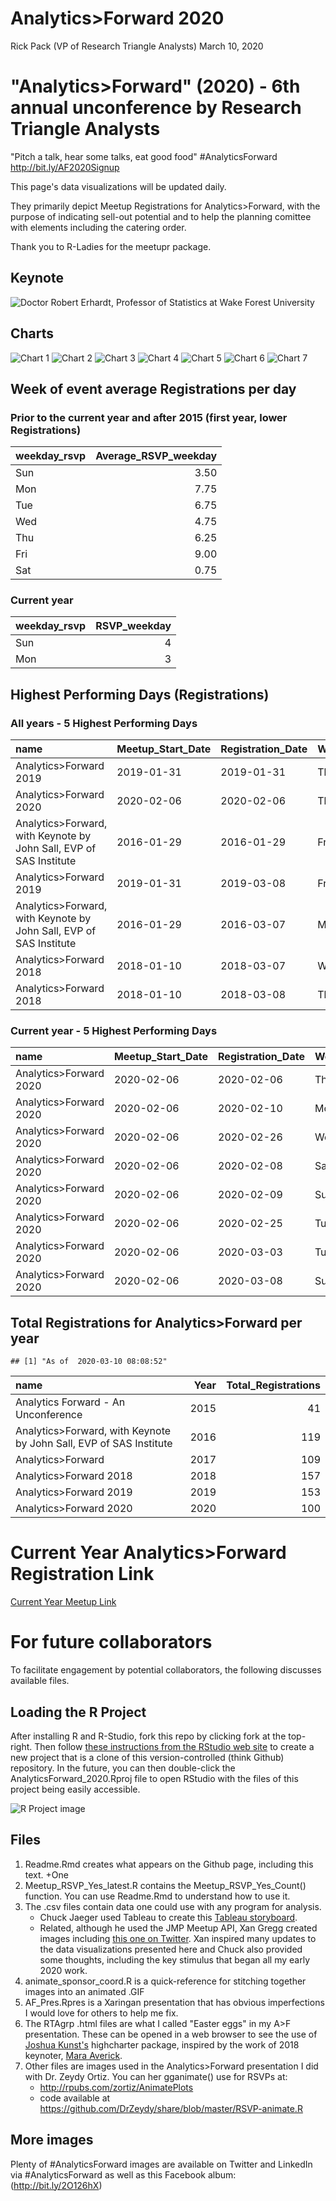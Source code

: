 Analytics&gt;Forward 2020
================
Rick Pack (VP of Research Triangle Analysts)
March 10, 2020

"Analytics&gt;Forward" (2020) - 6th annual unconference by Research Triangle Analysts
=====================================================================================

"Pitch a talk, hear some talks, eat good food" \#AnalyticsForward <http://bit.ly/AF2020Signup>

This page's data visualizations will be updated daily.

They primarily depict Meetup Registrations for Analytics&gt;Forward, with the purpose of indicating sell-out potential and to help the planning comittee with elements including the catering order.

Thank you to R-Ladies for the meetupr package.

Keynote
-------

![Doctor Robert Erhardt, Professor of Statistics at Wake Forest University](Erhardt_BeyondForest.png)

Charts
------

![Chart 1](af_2020-1.png) ![Chart 2](af_2020-2.png) ![Chart 3](af_2020-3.png) ![Chart 4](af_2020-4.png) ![Chart 5](af_2020-5.png) ![Chart 6](af_2020-6.png) ![Chart 7](af_2020-7.png)

Week of event average Registrations per day
-------------------------------------------

### Prior to the current year and after 2015 (first year, lower Registrations)

| weekday\_rsvp |  Average\_RSVP\_weekday|
|:--------------|-----------------------:|
| Sun           |                    3.50|
| Mon           |                    7.75|
| Tue           |                    6.75|
| Wed           |                    4.75|
| Thu           |                    6.25|
| Fri           |                    9.00|
| Sat           |                    0.75|

### Current year

| weekday\_rsvp |  RSVP\_weekday|
|:--------------|--------------:|
| Sun           |              4|
| Mon           |              3|

Highest Performing Days (Registrations)
---------------------------------------

### All years - 5 Highest Performing Days

| name                                                                  | Meetup\_Start\_Date | Registration\_Date | Weekday |  Registration\_Count|
|:----------------------------------------------------------------------|:--------------------|:-------------------|:--------|--------------------:|
| Analytics&gt;Forward 2019                                             | 2019-01-31          | 2019-01-31         | Thu     |                   19|
| Analytics&gt;Forward 2020                                             | 2020-02-06          | 2020-02-06         | Thu     |                   18|
| Analytics&gt;Forward, with Keynote by John Sall, EVP of SAS Institute | 2016-01-29          | 2016-01-29         | Fri     |                   16|
| Analytics&gt;Forward 2019                                             | 2019-01-31          | 2019-03-08         | Fri     |                   15|
| Analytics&gt;Forward, with Keynote by John Sall, EVP of SAS Institute | 2016-01-29          | 2016-03-07         | Mon     |                   11|
| Analytics&gt;Forward 2018                                             | 2018-01-10          | 2018-03-07         | Wed     |                   11|
| Analytics&gt;Forward 2018                                             | 2018-01-10          | 2018-03-08         | Thu     |                   11|

### Current year - 5 Highest Performing Days

| name                      | Meetup\_Start\_Date | Registration\_Date | Weekday |  Registration\_Count|
|:--------------------------|:--------------------|:-------------------|:--------|--------------------:|
| Analytics&gt;Forward 2020 | 2020-02-06          | 2020-02-06         | Thu     |                   18|
| Analytics&gt;Forward 2020 | 2020-02-06          | 2020-02-10         | Mon     |                    7|
| Analytics&gt;Forward 2020 | 2020-02-06          | 2020-02-26         | Wed     |                    6|
| Analytics&gt;Forward 2020 | 2020-02-06          | 2020-02-08         | Sat     |                    5|
| Analytics&gt;Forward 2020 | 2020-02-06          | 2020-02-09         | Sun     |                    5|
| Analytics&gt;Forward 2020 | 2020-02-06          | 2020-02-25         | Tue     |                    5|
| Analytics&gt;Forward 2020 | 2020-02-06          | 2020-03-03         | Tue     |                    5|
| Analytics&gt;Forward 2020 | 2020-02-06          | 2020-03-08         | Sun     |                    5|

Total Registrations for Analytics&gt;Forward per year
-----------------------------------------------------

    ## [1] "As of  2020-03-10 08:08:52"

| name                                                                  |  Year|  Total\_Registrations|
|:----------------------------------------------------------------------|-----:|---------------------:|
| Analytics Forward - An Unconference                                   |  2015|                    41|
| Analytics&gt;Forward, with Keynote by John Sall, EVP of SAS Institute |  2016|                   119|
| Analytics&gt;Forward                                                  |  2017|                   109|
| Analytics&gt;Forward 2018                                             |  2018|                   157|
| Analytics&gt;Forward 2019                                             |  2019|                   153|
| Analytics&gt;Forward 2020                                             |  2020|                   100|

Current Year Analytics&gt;Forward Registration Link
===================================================

[Current Year Meetup Link](http://bit.ly/AF2020Signup "Analytics>Forward 2020 Meetup page")

For future collaborators
========================

To facilitate engagement by potential collaborators, the following discusses available files.

Loading the R Project
---------------------

After installing R and R-Studio, fork this repo by clicking fork at the top-right. Then follow [these instructions from the RStudio web site](https://support.rstudio.com/hc/en-us/articles/200532077-Version-Control-with-Git-and-SVN) to create a new project that is a clone of this version-controlled (think Github) repository. In the future, you can then double-click the AnalyticsForward\_2020.Rproj file to open RStudio with the files of this project being easily accessible.

![R Project image](Rproj_image.PNG)

Files
-----

1.  Readme.Rmd creates what appears on the Github page, including this text. +One
2.  Meetup\_RSVP\_Yes\_latest.R contains the Meetup\_RSVP\_Yes\_Count() function. You can use Readme.Rmd to understand how to use it.
3.  The .csv files contain data one could use with any program for analysis.
    -   Chuck Jaeger used Tableau to create this [Tableau storyboard](https://public.tableau.com/profile/chuck.jaeger#!/vizhome/AnalyticsForward2020/Storyboard).
    -   Related, although he used the JMP Meetup API, Xan Gregg created images including [this one on Twitter](https://twitter.com/xangregg/status/1104359495059337217). Xan inspired many updates to the data visualizations presented here and Chuck also provided some thoughts, including the key stimulus that began all my early 2020 work.
4.  animate\_sponsor\_coord.R is a quick-reference for stitching together images into an animated .GIF
5.  AF\_Pres.Rpres is a Xaringan presentation that has obvious imperfections I would love for others to help me fix.
6.  The RTAgrp .html files are what I called "Easter eggs" in my A&gt;F presentation. These can be opened in a web browser to see the use of [Joshua Kunst's](https://twitter.com/jbkunst) highcharter package, inspired by the work of 2018 keynoter, [Mara Averick](http://rpubs.com/maraaverick/470388).
7.  Other files are images used in the Analytics&gt;Forward presentation I did with Dr. Zeydy Ortiz. You can her gganimate() use for RSVPs at:
    -   <http://rpubs.com/zortiz/AnimatePlots>
    -   code available at <https://github.com/DrZeydy/share/blob/master/RSVP-animate.R>

More images
-----------

Plenty of \#AnalyticsForward images are available on Twitter and LinkedIn via \#AnalyticsForward as well as this Facebook album: (<http://bit.ly/2O126hX>)
